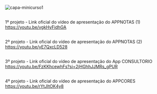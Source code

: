 
![capa-minicurso1](https://github.com/user-attachments/assets/d537ae05-5046-4a9e-88fe-aac5a461abd6)

<br>1º projeto - Link oficial do vídeo de apresentação do APPNOTAS (1)
<br>https://youtu.be/vgkHyFidhGA



<br>2º projeto - Link oficial do vídeo de apresentação do APPNOTAS (2)
<br>https://youtu.be/yE7QxcLD528



<br>3º projeto - Link oficial do vídeo de apresentação do App CONSULTORIO
<br>https://youtu.be/FzKKhcewhFs?si=2jHGhhJJMRs_gPUR



<br>4º projeto - Link oficial do vídeo de apresentação do APPCORES
<br>https://youtu.be/rYtJItOK4y8


